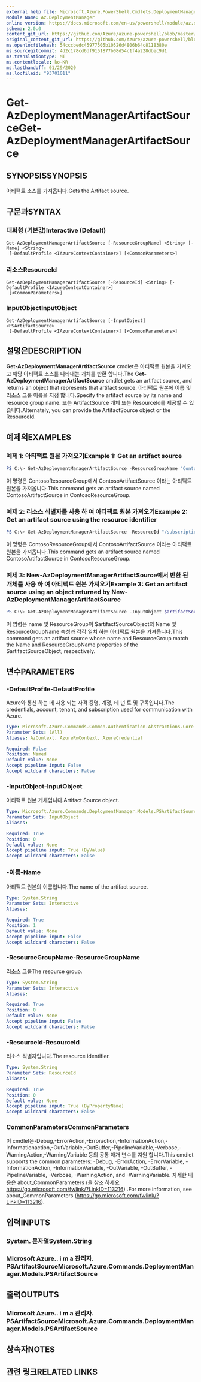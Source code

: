 ```yaml
---
external help file: Microsoft.Azure.PowerShell.Cmdlets.DeploymentManager.dll-Help.xml
Module Name: Az.DeploymentManager
online version: https://docs.microsoft.com/en-us/powershell/module/az.deploymentmanager/get-azdeploymentmanagerartifactsource
schema: 2.0.0
content_git_url: https://github.com/Azure/azure-powershell/blob/master/src/DeploymentManager/DeploymentManager/help/Get-AzDeploymentManagerArtifactSource.md
original_content_git_url: https://github.com/Azure/azure-powershell/blob/master/src/DeploymentManager/DeploymentManager/help/Get-AzDeploymentManagerArtifactSource.md
ms.openlocfilehash: 54cccbedc45977505b10526d4806b64c8118380e
ms.sourcegitcommit: 4d2c178cd6df9151877b08d54c1f4a228dbec9d1
ms.translationtype: MT
ms.contentlocale: ko-KR
ms.lasthandoff: 01/29/2020
ms.locfileid: "93701011"
---
```

# <span data-ttu-id="b89a1-101">Get-AzDeploymentManagerArtifactSource</span><span class="sxs-lookup"><span data-stu-id="b89a1-101">Get-AzDeploymentManagerArtifactSource</span></span>

## <span data-ttu-id="b89a1-102">SYNOPSIS</span><span class="sxs-lookup"><span data-stu-id="b89a1-102">SYNOPSIS</span></span>

<span data-ttu-id="b89a1-103">아티팩트 소스를 가져옵니다.</span><span class="sxs-lookup"><span data-stu-id="b89a1-103">Gets the Artifact source.</span></span>

## <span data-ttu-id="b89a1-104">구문과</span><span class="sxs-lookup"><span data-stu-id="b89a1-104">SYNTAX</span></span>

### <span data-ttu-id="b89a1-105">대화형 (기본값)</span><span class="sxs-lookup"><span data-stu-id="b89a1-105">Interactive (Default)</span></span>
```
Get-AzDeploymentManagerArtifactSource [-ResourceGroupName] <String> [-Name] <String>
 [-DefaultProfile <IAzureContextContainer>] [<CommonParameters>]
```

### <span data-ttu-id="b89a1-106">리소스</span><span class="sxs-lookup"><span data-stu-id="b89a1-106">ResourceId</span></span>
```
Get-AzDeploymentManagerArtifactSource [-ResourceId] <String> [-DefaultProfile <IAzureContextContainer>]
 [<CommonParameters>]
```

### <span data-ttu-id="b89a1-107">InputObject</span><span class="sxs-lookup"><span data-stu-id="b89a1-107">InputObject</span></span>
```
Get-AzDeploymentManagerArtifactSource [-InputObject] <PSArtifactSource>
 [-DefaultProfile <IAzureContextContainer>] [<CommonParameters>]
```

## <span data-ttu-id="b89a1-108">설명은</span><span class="sxs-lookup"><span data-stu-id="b89a1-108">DESCRIPTION</span></span>
<span data-ttu-id="b89a1-109">**Get-AzDeploymentManagerArtifactSource** cmdlet은 아티팩트 원본을 가져오고 해당 아티팩트 소스를 나타내는 개체를 반환 합니다.</span><span class="sxs-lookup"><span data-stu-id="b89a1-109">The **Get-AzDeploymentManagerArtifactSource** cmdlet gets an artifact source, and returns an object that represents that artifact source.</span></span>
<span data-ttu-id="b89a1-110">아티팩트 원본에 이름 및 리소스 그룹 이름을 지정 합니다.</span><span class="sxs-lookup"><span data-stu-id="b89a1-110">Specify the artifact source by its name and resource group name.</span></span> <span data-ttu-id="b89a1-111">또는 ArtifactSource 개체 또는 ResourceId를 제공할 수 있습니다.</span><span class="sxs-lookup"><span data-stu-id="b89a1-111">Alternately, you can provide the ArtifactSource object or the ResourceId.</span></span>

## <span data-ttu-id="b89a1-112">예제의</span><span class="sxs-lookup"><span data-stu-id="b89a1-112">EXAMPLES</span></span>

### <span data-ttu-id="b89a1-113">예제 1: 아티팩트 원본 가져오기</span><span class="sxs-lookup"><span data-stu-id="b89a1-113">Example 1: Get an artifact source</span></span>
```powershell
PS C:\> Get-AzDeploymentManagerArtifactSource -ResourceGroupName "ContosoResourceGroup" -Name "ContosoArtifactSource"
```

<span data-ttu-id="b89a1-114">이 명령은 ContosoResourceGroup에서 ContosoArtifactSource 이라는 아티팩트 원본을 가져옵니다.</span><span class="sxs-lookup"><span data-stu-id="b89a1-114">This command gets an artifact source named ContosoArtifactSource in ContosoResourceGroup.</span></span>

### <span data-ttu-id="b89a1-115">예제 2: 리소스 식별자를 사용 하 여 아티팩트 원본 가져오기</span><span class="sxs-lookup"><span data-stu-id="b89a1-115">Example 2: Get an artifact source using the resource identifier</span></span>
```powershell
PS C:\> Get-AzDeploymentManagerArtifactSource -ResourceId "/subscriptions/subscriptionId/resourcegroups/ContosoResourceGroup/providers/Microsoft.DeploymentManager/artifactSources/ContosoArtifactSource"
```

<span data-ttu-id="b89a1-116">이 명령은 ContosoResourceGroup에서 ContosoArtifactSource 이라는 아티팩트 원본을 가져옵니다.</span><span class="sxs-lookup"><span data-stu-id="b89a1-116">This command gets an artifact source named ContosoArtifactSource in ContosoResourceGroup.</span></span>

### <span data-ttu-id="b89a1-117">예제 3: New-AzDeploymentManagerArtifactSource에서 반환 된 개체를 사용 하 여 아티팩트 원본 가져오기</span><span class="sxs-lookup"><span data-stu-id="b89a1-117">Example 3: Get an artifact source using an object returned by New-AzDeploymentManagerArtifactSource</span></span>
```powershell
PS C:\> Get-AzDeploymentManagerArtifactSource -InputObject $artifactSourceObject
```

<span data-ttu-id="b89a1-118">이 명령은 name 및 ResourceGroup이 $artifactSourceObject의 Name 및 ResourceGroupName 속성과 각각 일치 하는 아티팩트 원본을 가져옵니다.</span><span class="sxs-lookup"><span data-stu-id="b89a1-118">This command gets an artifact source whose name and ResourceGroup match the Name and ResourceGroupName properties of the $artifactSourceObject, respectively.</span></span>

## <span data-ttu-id="b89a1-119">변수</span><span class="sxs-lookup"><span data-stu-id="b89a1-119">PARAMETERS</span></span>

### <span data-ttu-id="b89a1-120">-DefaultProfile</span><span class="sxs-lookup"><span data-stu-id="b89a1-120">-DefaultProfile</span></span>
<span data-ttu-id="b89a1-121">Azure와 통신 하는 데 사용 되는 자격 증명, 계정, 테 넌 트 및 구독입니다.</span><span class="sxs-lookup"><span data-stu-id="b89a1-121">The credentials, account, tenant, and subscription used for communication with Azure.</span></span>

```yaml
Type: Microsoft.Azure.Commands.Common.Authentication.Abstractions.Core.IAzureContextContainer
Parameter Sets: (All)
Aliases: AzContext, AzureRmContext, AzureCredential

Required: False
Position: Named
Default value: None
Accept pipeline input: False
Accept wildcard characters: False
```

### <span data-ttu-id="b89a1-122">-InputObject</span><span class="sxs-lookup"><span data-stu-id="b89a1-122">-InputObject</span></span>
<span data-ttu-id="b89a1-123">아티팩트 원본 개체입니다.</span><span class="sxs-lookup"><span data-stu-id="b89a1-123">Artifact Source object.</span></span>

```yaml
Type: Microsoft.Azure.Commands.DeploymentManager.Models.PSArtifactSource
Parameter Sets: InputObject
Aliases:

Required: True
Position: 0
Default value: None
Accept pipeline input: True (ByValue)
Accept wildcard characters: False
```

### <span data-ttu-id="b89a1-124">-이름</span><span class="sxs-lookup"><span data-stu-id="b89a1-124">-Name</span></span>
<span data-ttu-id="b89a1-125">아티팩트 원본의 이름입니다.</span><span class="sxs-lookup"><span data-stu-id="b89a1-125">The name of the artifact source.</span></span>

```yaml
Type: System.String
Parameter Sets: Interactive
Aliases:

Required: True
Position: 1
Default value: None
Accept pipeline input: False
Accept wildcard characters: False
```

### <span data-ttu-id="b89a1-126">-ResourceGroupName</span><span class="sxs-lookup"><span data-stu-id="b89a1-126">-ResourceGroupName</span></span>
<span data-ttu-id="b89a1-127">리소스 그룹</span><span class="sxs-lookup"><span data-stu-id="b89a1-127">The resource group.</span></span>

```yaml
Type: System.String
Parameter Sets: Interactive
Aliases:

Required: True
Position: 0
Default value: None
Accept pipeline input: False
Accept wildcard characters: False
```

### <span data-ttu-id="b89a1-128">-ResourceId</span><span class="sxs-lookup"><span data-stu-id="b89a1-128">-ResourceId</span></span>
<span data-ttu-id="b89a1-129">리소스 식별자입니다.</span><span class="sxs-lookup"><span data-stu-id="b89a1-129">The resource identifier.</span></span>

```yaml
Type: System.String
Parameter Sets: ResourceId
Aliases:

Required: True
Position: 0
Default value: None
Accept pipeline input: True (ByPropertyName)
Accept wildcard characters: False
```

### <span data-ttu-id="b89a1-130">CommonParameters</span><span class="sxs-lookup"><span data-stu-id="b89a1-130">CommonParameters</span></span>
<span data-ttu-id="b89a1-131">이 cmdlet은-Debug,-ErrorAction,-Erroraction,-InformationAction,-Informationaction,-OutVariable,-OutBuffer,-PipelineVariable,-Verbose,-WarningAction,-WarningVariable 등의 공통 매개 변수를 지원 합니다.</span><span class="sxs-lookup"><span data-stu-id="b89a1-131">This cmdlet supports the common parameters: -Debug, -ErrorAction, -ErrorVariable, -InformationAction, -InformationVariable, -OutVariable, -OutBuffer, -PipelineVariable, -Verbose, -WarningAction, and -WarningVariable.</span></span> <span data-ttu-id="b89a1-132">자세한 내용은 about_CommonParameters (을 참조 하세요 https://go.microsoft.com/fwlink/?LinkID=113216) .</span><span class="sxs-lookup"><span data-stu-id="b89a1-132">For more information, see about_CommonParameters (https://go.microsoft.com/fwlink/?LinkID=113216).</span></span>

## <span data-ttu-id="b89a1-133">입력</span><span class="sxs-lookup"><span data-stu-id="b89a1-133">INPUTS</span></span>

### <span data-ttu-id="b89a1-134">System. 문자열</span><span class="sxs-lookup"><span data-stu-id="b89a1-134">System.String</span></span>

### <span data-ttu-id="b89a1-135">Microsoft Azure.. i m a 관리자. PSArtifactSource</span><span class="sxs-lookup"><span data-stu-id="b89a1-135">Microsoft.Azure.Commands.DeploymentManager.Models.PSArtifactSource</span></span>

## <span data-ttu-id="b89a1-136">출력</span><span class="sxs-lookup"><span data-stu-id="b89a1-136">OUTPUTS</span></span>

### <span data-ttu-id="b89a1-137">Microsoft Azure.. i m a 관리자. PSArtifactSource</span><span class="sxs-lookup"><span data-stu-id="b89a1-137">Microsoft.Azure.Commands.DeploymentManager.Models.PSArtifactSource</span></span>

## <span data-ttu-id="b89a1-138">상속자</span><span class="sxs-lookup"><span data-stu-id="b89a1-138">NOTES</span></span>

## <span data-ttu-id="b89a1-139">관련 링크</span><span class="sxs-lookup"><span data-stu-id="b89a1-139">RELATED LINKS</span></span>
